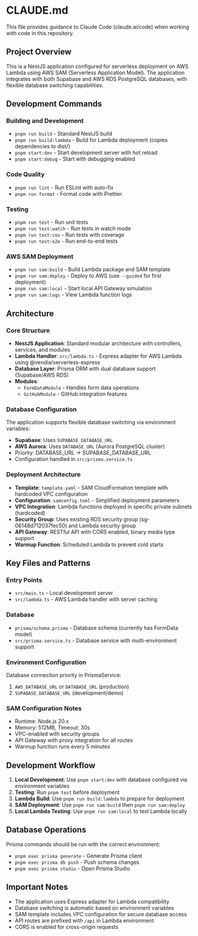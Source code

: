 # CLAUDE.md

This file provides guidance to Claude Code (claude.ai/code) when working with code in this repository.

## Project Overview

This is a NestJS application configured for serverless deployment on AWS Lambda using AWS SAM (Serverless Application Model). The application integrates with both Supabase and AWS RDS PostgreSQL databases, with flexible database switching capabilities.

## Development Commands

### Building and Development
- `pnpm run build` - Standard NestJS build
- `pnpm run build:lambda` - Build for Lambda deployment (copies dependencies to dist/)
- `pnpm start:dev` - Start development server with hot reload
- `pnpm start:debug` - Start with debugging enabled

### Code Quality
- `pnpm run lint` - Run ESLint with auto-fix
- `pnpm run format` - Format code with Prettier

### Testing
- `pnpm run test` - Run unit tests
- `pnpm run test:watch` - Run tests in watch mode
- `pnpm run test:cov` - Run tests with coverage
- `pnpm run test:e2e` - Run end-to-end tests

### AWS SAM Deployment
- `pnpm run sam:build` - Build Lambda package and SAM template
- `pnpm run sam:deploy` - Deploy to AWS (use `--guided` for first deployment)
- `pnpm run sam:local` - Start local API Gateway simulation
- `pnpm run sam:logs` - View Lambda function logs

## Architecture

### Core Structure
- **NestJS Application**: Standard modular architecture with controllers, services, and modules
- **Lambda Handler**: `src/lambda.ts` - Express adapter for AWS Lambda using @vendia/serverless-express
- **Database Layer**: Prisma ORM with dual database support (Supabase/AWS RDS)
- **Modules**:
  - `FormDataModule` - Handles form data operations
  - `GitHubModule` - GitHub integration features

### Database Configuration
The application supports flexible database switching via environment variables:
- **Supabase**: Uses `SUPABASE_DATABASE_URL`
- **AWS Aurora**: Uses `DATABASE_URL` (Aurora PostgreSQL cluster)
- Priority: DATABASE_URL → SUPABASE_DATABASE_URL
- Configuration handled in `src/prisma.service.ts`

### Deployment Architecture
- **Template**: `template.yaml` - SAM CloudFormation template with hardcoded VPC configuration
- **Configuration**: `samconfig.toml` - Simplified deployment parameters
- **VPC Integration**: Lambda functions deployed in specific private subnets (hardcoded)
- **Security Group**: Uses existing RDS security group (sg-06148d712037fec50) and Lambda security group
- **API Gateway**: RESTful API with CORS enabled, binary media type support
- **Warmup Function**: Scheduled Lambda to prevent cold starts

## Key Files and Patterns

### Entry Points
- `src/main.ts` - Local development server
- `src/lambda.ts` - AWS Lambda handler with server caching

### Database
- `prisma/schema.prisma` - Database schema (currently has FormData model)
- `src/prisma.service.ts` - Database service with multi-environment support

### Environment Configuration
Database connection priority in PrismaService:
1. `AWS_DATABASE_URL` or `DATABASE_URL` (production)
2. `SUPABASE_DATABASE_URL` (development/demo)

### SAM Configuration Notes
- Runtime: Node.js 20.x
- Memory: 512MB, Timeout: 30s
- VPC-enabled with security groups
- API Gateway with proxy integration for all routes
- Warmup function runs every 5 minutes

## Development Workflow

1. **Local Development**: Use `pnpm start:dev` with database configured via environment variables
2. **Testing**: Run `pnpm test` before deployment
3. **Lambda Build**: Use `pnpm run build:lambda` to prepare for deployment
4. **SAM Deployment**: Use `pnpm run sam:build` then `pnpm run sam:deploy`
5. **Local Lambda Testing**: Use `pnpm run sam:local` to test Lambda locally

## Database Operations

Prisma commands should be run with the correct environment:
- `pnpm exec prisma generate` - Generate Prisma client
- `pnpm exec prisma db push` - Push schema changes
- `pnpm exec prisma studio` - Open Prisma Studio

## Important Notes

- The application uses Express adapter for Lambda compatibility
- Database switching is automatic based on environment variables
- SAM template includes VPC configuration for secure database access
- API routes are prefixed with `/api` in Lambda environment
- CORS is enabled for cross-origin requests